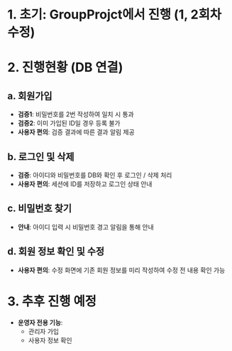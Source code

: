 # 1. 초기: GroupProjct에서 진행 (1, 2회차 수정)

# 2. 진행현황 (DB 연결)
## a. 회원가입
- **검증1**: 비밀번호를 2번 작성하여 일치 시 통과
- **검증2**: 이미 가입된 ID일 경우 등록 불가
- **사용자 편의**: 검증 결과에 따른 결과 알림 제공

## b. 로그인 및 삭제
- **검증**: 아이디와 비밀번호를 DB와 확인 후 로그인 / 삭제 처리
- **사용자 편의**: 세션에 ID를 저장하고 로그인 상태 안내

## c. 비밀번호 찾기
- **안내**: 아이디 입력 시 비밀번호 경고 알림을 통해 안내

## d. 회원 정보 확인 및 수정
- **사용자 편의**: 수정 화면에 기존 회원 정보를 미리 작성하여 수정 전 내용 확인 가능

# 3. 추후 진행 예정
- **운영자 전용 기능**:
  - 관리자 가입
  - 사용자 정보 확인
